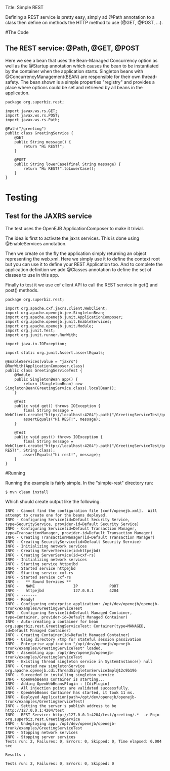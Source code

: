 Title: Simple REST

Defining a REST service is pretty easy, simply ad @Path annotation to a class then define on methods
the HTTP method to use (@GET, @POST, ...).

#The Code

## The REST service: @Path, @GET, @POST

Here we see a bean that uses the Bean-Managed Concurrency option as well as the @Startup annotation which causes the bean to be instantiated by the container when the application starts. Singleton beans with @ConcurrencyManagement(BEAN) are responsible for their own thread-safety. The bean shown is a simple properties "registry" and provides a place where options could be set and retrieved by all beans in the application.

    package org.superbiz.rest;

    import javax.ws.rs.GET;
    import javax.ws.rs.POST;
    import javax.ws.rs.Path;

    @Path("/greeting")
    public class GreetingService {
        @GET
        public String message() {
            return "Hi REST!";
        }

        @POST
        public String lowerCase(final String message) {
            return "Hi REST!".toLowerCase();
        }
    }

# Testing

## Test for the JAXRS service

The test uses the OpenEJB ApplicationComposer to make it trivial.

The idea is first to activate the jaxrs services. This is done using @EnableServices annotation.

Then we create on the fly the application simply returning an object representing the web.xml. Here we simply
use it to define the context root but you can use it to define your REST Application too. And to complete the
application definition we add @Classes annotation to define the set of classes to use in this app.

Finally to test it we use cxf client API to call the REST service in get() and post() methods.

    package org.superbiz.rest;

    import org.apache.cxf.jaxrs.client.WebClient;
    import org.apache.openejb.jee.SingletonBean;
    import org.apache.openejb.junit.ApplicationComposer;
    import org.apache.openejb.junit.EnableServices;
    import org.apache.openejb.junit.Module;
    import org.junit.Test;
    import org.junit.runner.RunWith;

    import java.io.IOException;

    import static org.junit.Assert.assertEquals;

    @EnableServices(value = "jaxrs")
    @RunWith(ApplicationComposer.class)
    public class GreetingServiceTest {
        @Module
        public SingletonBean app() {
            return (SingletonBean) new SingletonBean(GreetingService.class).localBean();
        }

        @Test
        public void get() throws IOException {
            final String message = WebClient.create("http://localhost:4204").path("/GreetingServiceTest/greeting/").get(String.class);
            assertEquals("Hi REST!", message);
        }

        @Test
        public void post() throws IOException {
            final String message = WebClient.create("http://localhost:4204").path("/GreetingServiceTest/greeting/").post("Hi REST!", String.class);
            assertEquals("hi rest!", message);
        }
    }

#Running

Running the example is fairly simple. In the "simple-rest" directory run:

    $ mvn clean install

Which should create output like the following.

    INFO - Cannot find the configuration file [conf/openejb.xml].  Will attempt to create one for the beans deployed.
    INFO - Configuring Service(id=Default Security Service, type=SecurityService, provider-id=Default Security Service)
    INFO - Configuring Service(id=Default Transaction Manager, type=TransactionManager, provider-id=Default Transaction Manager)
    INFO - Creating TransactionManager(id=Default Transaction Manager)
    INFO - Creating SecurityService(id=Default Security Service)
    INFO - Initializing network services
    INFO - Creating ServerService(id=httpejbd)
    INFO - Creating ServerService(id=cxf-rs)
    INFO - Initializing network services
    INFO - Starting service httpejbd
    INFO - Started service httpejbd
    INFO - Starting service cxf-rs
    INFO - Started service cxf-rs
    INFO -   ** Bound Services **
    INFO -   NAME                 IP              PORT
    INFO -   httpejbd             127.0.0.1       4204
    INFO - -------
    INFO - Ready!
    INFO - Configuring enterprise application: /opt/dev/openejb/openejb-trunk/examples/GreetingServiceTest
    INFO - Configuring Service(id=Default Managed Container, type=Container, provider-id=Default Managed Container)
    INFO - Auto-creating a container for bean org.superbiz.rest.GreetingServiceTest: Container(type=MANAGED, id=Default Managed Container)
    INFO - Creating Container(id=Default Managed Container)
    INFO - Using directory /tmp for stateful session passivation
    INFO - Enterprise application "/opt/dev/openejb/openejb-trunk/examples/GreetingServiceTest" loaded.
    INFO - Assembling app: /opt/dev/openejb/openejb-trunk/examples/GreetingServiceTest
    INFO - Existing thread singleton service in SystemInstance() null
    INFO - Created new singletonService org.apache.openejb.cdi.ThreadSingletonServiceImpl@12c9b196
    INFO - Succeeded in installing singleton service
    INFO - OpenWebBeans Container is starting...
    INFO - Adding OpenWebBeansPlugin : [CdiPlugin]
    INFO - All injection points are validated successfully.
    INFO - OpenWebBeans Container has started, it took 11 ms.
    INFO - Deployed Application(path=/opt/dev/openejb/openejb-trunk/examples/GreetingServiceTest)
    INFO - Setting the server's publish address to be http://127.0.0.1:4204/test
    INFO - REST Service: http://127.0.0.1:4204/test/greeting/.*  -> Pojo org.superbiz.rest.GreetingService
    INFO - Undeploying app: /opt/dev/openejb/openejb-trunk/examples/GreetingServiceTest
    INFO - Stopping network services
    INFO - Stopping server services
    Tests run: 2, Failures: 0, Errors: 0, Skipped: 0, Time elapsed: 0.004 sec

    Results :

    Tests run: 2, Failures: 0, Errors: 0, Skipped: 0

